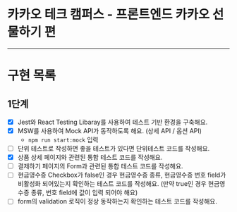 # 카카오 테크 캠퍼스 - 프론트엔드 카카오 선물하기 편


---

# 구현 목록

## 1단계

- [x] Jest와 React Testing Libaray를 사용하여 테스트 기반 환경을 구축해요.
- [x] MSW를 사용하여 Mock API가 동작하도록 해요. (상세 API / 옵션 API)
	- `npm run start:mock` 입력
- [ ] 단위 테스트로 작성하면 좋을 테스트가 있다면 단위테스트 코드를 작성해요.
- [x] 상품 상세 페이지와 관련된 통합 테스트 코드를 작성해요.
- [ ] 결제하기 페이지의 Form과 관련된 통합 테스트 코드를 작성해요.
- [ ] 현금영수증 Checkbox가 false인 경우 현금영수증 종류, 현금영수증 번호 field가 비활성화 되어있는지 확인하는 테스트 코드를 작성해요. (만약 true인 경우 현금영수증 종류, 번호 field에 값이 입력 되어야 해요)
- [ ] form의 validation 로직이 정상 동작하는지 확인하는 테스트 코드를 작성해요.